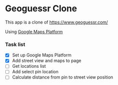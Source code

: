 # Geoguessr Clone

This app is a clone of https://www.geoguessr.com/

Using [Google Maps Platform](https://cloud.google.com/maps-platform)

### Task list

- [x] Set up Google Maps Platform
- [x] Add street view and maps to page
- [ ] Get locations list
- [ ] Add select pin location
- [ ] Calculate distance from pin to street view position
